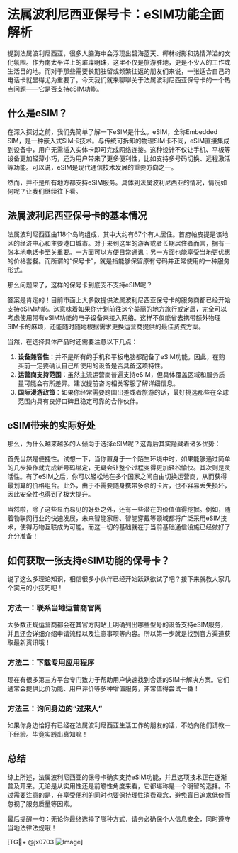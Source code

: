 # 法属波利尼西亚保号卡：eSIM功能全面解析

提到法属波利尼西亚，很多人脑海中会浮现出碧海蓝天、椰林树影和热情洋溢的文化氛围。作为南太平洋上的璀璨明珠，这里不仅是旅游胜地，更是不少人的工作或生活目的地。而对于那些需要长期驻留或频繁往返的朋友们来说，一张适合自己的电话卡就显得尤为重要了。今天我们就来聊聊关于法属波利尼西亚保号卡的一个热点问题——它是否支持eSIM功能。

## 什么是eSIM？

在深入探讨之前，我们先简单了解一下eSIM是什么。eSIM，全称Embedded SIM，是一种嵌入式SIM卡技术。与传统可拆卸的物理SIM卡不同，eSIM直接集成到设备中，用户无需插入实体卡即可完成网络连接。这种设计不仅让手机、平板等设备更加轻薄小巧，还为用户带来了更多便利性，比如支持多号码切换、远程激活等功能。可以说，eSIM是现代通信技术发展的重要方向之一。

然而，并不是所有地方都支持eSIM服务。具体到法属波利尼西亚的情况，情况如何呢？让我们继续往下看。

## 法属波利尼西亚保号卡的基本情况

法属波利尼西亚由118个岛屿组成，其中大约有67个有人居住。首府帕皮提是该地区的经济中心和主要港口城市。对于来到这里的游客或者长期居住者而言，拥有一张本地电话卡至关重要。一方面可以方便日常通讯；另一方面也能享受当地更优惠的价格套餐。而所谓的“保号卡”，就是指能够保留原有号码并正常使用的一种服务形式。

那么问题来了，这样的保号卡到底支不支持eSIM呢？

答案是肯定的！目前市面上大多数提供法属波利尼西亚保号卡的服务商都已经开始支持eSIM功能。这意味着如果你计划前往这个美丽的地方旅行或定居，完全可以考虑使用带有eSIM功能的电子设备来接入网络。这样不仅能省去携带额外物理SIM卡的麻烦，还能随时随地根据需求更换运营商提供的最佳资费方案。

当然，在选择具体产品时还需要注意以下几点：

1. **设备兼容性**：并不是所有的手机和平板电脑都配备了eSIM功能。因此，在购买前一定要确认自己所使用的设备是否具备这项特性。
2. **运营商支持范围**：虽然主流运营商普遍支持eSIM，但具体覆盖区域和服务质量可能会有所差异。建议提前咨询相关客服了解详细信息。
3. **国际漫游政策**：如果你经常需要跨国出差或者旅游的话，最好挑选那些在全球范围内具有良好口碑且稳定可靠的合作伙伴。

## eSIM带来的实际好处

那么，为什么越来越多的人倾向于选择eSIM呢？这背后其实隐藏着诸多优势：

首先当然是便捷性。试想一下，当你置身于一个陌生环境中时，如果能够通过简单的几步操作就完成新号码绑定，无疑会让整个过程变得更加轻松愉快。其次则是灵活性。有了eSIM之后，你可以轻松地在多个国家之间自由切换运营商，从而获得最划算的价格组合。此外，由于不需要随身携带多余的卡片，也不容易丢失损坏，因此安全性也得到了极大提升。

当然啦，除了这些显而易见的好处之外，还有一些潜在的价值值得挖掘。例如，随着物联网行业的快速发展，未来智能家居、智能穿戴等领域都将广泛采用eSIM技术，使得万物互联成为可能。而这一切的基础就在于当前基础通信设施已经做好了充分准备！

## 如何获取一张支持eSIM功能的保号卡？

说了这么多理论知识，相信很多小伙伴已经开始跃跃欲试了吧？接下来就教大家几个实用的小技巧吧！

### 方法一：联系当地运营商官网
大多数正规运营商都会在其官方网站上明确列出哪些型号的设备支持eSIM服务，并且还会详细介绍申请流程以及注意事项等内容。所以第一步就是找到官方渠道获取最新资讯哦！

### 方法二：下载专用应用程序
现在有很多第三方平台专门致力于帮助用户快速找到合适的SIM卡解决方案。它们通常会提供比价功能、用户评价等多种增值服务，非常值得尝试一番！

### 方法三：询问身边的“过来人”
如果你身边恰好有已经在法属波利尼西亚生活工作的朋友的话，不妨向他们请教一下经验。毕竟实践出真知嘛！

## 总结

综上所述，法属波利尼西亚的保号卡确实支持eSIM功能，并且这项技术正在逐渐普及开来。无论是从实用性还是前瞻性角度来看，它都堪称是一个明智的选择。不过需要注意的是，在享受便利的同时也要保持理性消费观念，避免盲目追求低价而忽视了服务质量等因素。

最后提醒一句：无论你最终选择了哪种方式，请务必确保个人信息安全，同时遵守当地法律法规哦！

[TG💪+ @jx0703 ![Image](https://github.com/user-attachments/assets/dbca1d08-cadb-493c-b0ec-ad6f7a83f270)]